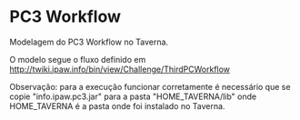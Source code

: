 # PC3 Workflow

Modelagem do PC3 Workflow no Taverna.

O modelo segue o fluxo definido em http://twiki.ipaw.info/bin/view/Challenge/ThirdPCWorkflow


Observação: para a execução funcionar corretamente é necessário que se copie "info.ipaw.pc3.jar" para a pasta "HOME_TAVERNA/lib" onde HOME_TAVERNA é a pasta onde foi instalado no Taverna.
